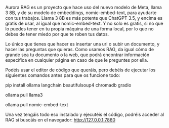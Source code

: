 Aurora RAG es un proyecto que hace uso del nuevo modelo de Meta, llama 3 8B, y de su modelo de embeddings, nomic-embed-text, para ayudarte con tus trabajos.
Llama 3 8B es más potente que ChatGPT 3.5, y encima es gratis de usar, al igual que nomic-embed-text.
Y no solo es gratis, si no que lo puedes tener en tu propia máquina de una forma local, por lo que no debes de tener miedo por que te roben tus datos.

Lo único que tienes que hacer es insertar una url o subir un documento, y hacer las preguntas que quieras.
Como usamos RAG, da igual cómo de grande sea tu documento o la web, que podrá encontrar información específica en cualquier página en caso de que le preguntes por ella.

Podéis usar el editor de código que queráis, pero debéis de ejecutar los siguientes comandos antes para que os funcione todo:

pip install ollama langchain beautifulsoup4 chromadb gradio

ollama pull llama3 

ollama pull nomic-embed-text


Una vez tengáis todo eso instalado y ejecutéis el código, podréis acceder al RAG si buscáis en el navegador: http://127.0.0.1:7860
